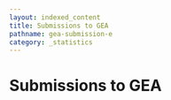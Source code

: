 ```yaml
---
layout: indexed_content
title: Submissions to GEA
pathname: gea-submission-e
category: _statistics
---
```


<div id="primary">

<div id="page_main">

# Submissions to GEA

<div id="stat_area">

</div>

</div>

</div>
